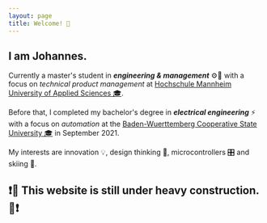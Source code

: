 ```yaml
---
layout: page
title: Welcome! 👋
---
```

## I am Johannes.
Currently a master's student in ***engineering & management*** ⚙️👔 with a focus on *technical product management* at [Hochschule Mannheim  University of Applied Sciences 🎓](https://www.english.hs-mannheim.de/the-university.html).    

Before that, I completed my bachelor's degree in ***electrical engineering*** ⚡ with a focus on *automation* at the [Baden-Wuerttemberg Cooperative State University 🎓](https://www.dhbw.de/) in September 2021.    

My interests are innovation 💡, design thinking 💭, microcontrollers 🎛️ and skiing 🎿.

## ❗🚧 This website is still under heavy construction. 🚧❗
